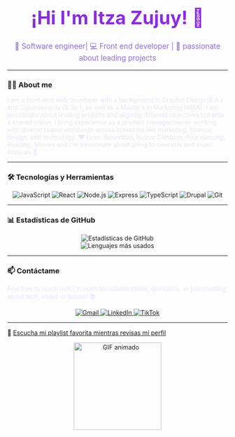 <div align="center">
  <h1 style="color: #8A2BE2; font-size: 3em;">¡Hi I'm Itza Zujuy! 👋</h1>
  <p style="color: #9370DB; font-size: 1.2em;">🚀 Software engineer| 💻 Front end developer | 🌟 passionate about leading projects</p>
</div>

---

### 👨‍💻 About me
<p style="color: #E6E6FA;">
I am a front-end web developer with a background in Graphic Design(B.A.) and Cybersecurity (B.Sc.), as well as a Master’s in Marketing (MBA). I am passionate about leading projects and aligning different objectives towards a shared vision. I bring experience as a product manager/owner working with diverse teams worldwide across industries like marketing, finance, design, and technology. 
❤️ Love: Basketball, Indoor Climbing, Pole dancing, Reading, Movies and I'm passionate about going to concerts and music festivals 🎵
</p>

---

### 🛠 Tecnologías y Herramientas
<div align="center">
  <img src="https://img.shields.io/badge/-JavaScript-F7DF1E?style=flat&logo=javascript&logoColor=black" alt="JavaScript">
  <img src="https://img.shields.io/badge/-React-61DAFB?style=flat&logo=react&logoColor=black" alt="React">
  <img src="https://img.shields.io/badge/-Node.js-339933?style=flat&logo=node.js&logoColor=white" alt="Node.js">
  <img src="https://img.shields.io/badge/-Express-000000?style=flat&logo=express&logoColor=white" alt="Express">
  <img src="https://img.shields.io/badge/-TypeScript-3178C6?style=flat&logo=typescript&logoColor=white" alt="TypeScript">
  <img src="https://img.shields.io/badge/-Drupal-0678BE?style=flat&logo=drupal&logoColor=white" alt="Drupal">
  <img src="https://img.shields.io/badge/-Git-F05032?style=flat&logo=git&logoColor=white" alt="Git">
</div>

---

### 📊 Estadísticas de GitHub
<div align="center">
  <img src="https://github-readme-stats.vercel.app/api?username=Zujuy&show_icons=true&theme=radical" alt="Estadísticas de GitHub">
  <br>
  <img src="https://github-readme-stats.vercel.app/api/top-langs/?username=Zujuy&layout=compact&theme=radical" alt="Lenguajes más usados">
</div>

---


### 📫 Contáctame
<p style="color: #E6E6FA;">
Feel free to reach out! I'm open to collaborations, questions, or just chatting about tech, music or books! 📚
</p>
<div align="center">
  <a href="mailto:[itza.lp@gmail.com]">
    <img src="https://img.shields.io/badge/-Gmail-D14836?style=flat&logo=gmail&logoColor=white" alt="Gmail">
  </a>
  <a href="https://www.linkedin.com/in/itza-blanco/">
    <img src="https://img.shields.io/badge/-LinkedIn-0077B5?style=flat&logo=linkedin&logoColor=white" alt="LinkedIn">
  </a>
  <a href="https://www.tiktok.com/@itzazujuy">
    <img src="https://img.shields.io/badge/-TikTok-000000?style=flat&logo=tiktok&logoColor=white" alt="TikTok">
  </a>
</div>

---
🎵 [Escucha mi playlist favorita mientras revisas mi perfil](https://open.spotify.com/playlist/37i9dQZF1DWVtFO27AQ6dF?si=1d8dbfd3f6114c38)
<div align="center">
  <img src="https://media.giphy.com/media/L1R1tvI9svkIWwpVYr/giphy.gif" alt="GIF animado" width="200">
</div>
